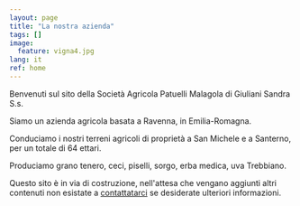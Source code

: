 ```yaml
---
layout: page
title: "La nostra azienda"
tags: []
image:
  feature: vigna4.jpg
lang: it
ref: home
---
```


Benvenuti sul sito della Società Agricola Patuelli Malagola di Giuliani Sandra S.s.     

Siamo un azienda agricola basata a Ravenna, in Emilia-Romagna. 

Conduciamo i nostri terreni agricoli di proprietà a San Michele e a Santerno, per un totale di 64 ettari.

Produciamo grano tenero, ceci, piselli, sorgo, erba medica, uva Trebbiano.


Questo sito è in via di costruzione, nell'attesa che vengano aggiunti altri contenuti non esistate a [contattatarci](/contatti) se desiderate ulteriori informazioni.   
